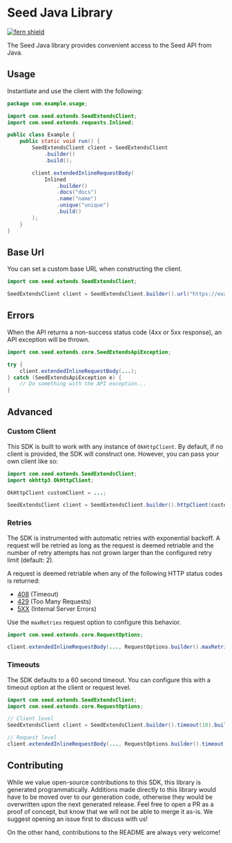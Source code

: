 # Seed Java Library

[![fern shield](https://img.shields.io/badge/%F0%9F%8C%BF-Built%20with%20Fern-brightgreen)](https://buildwithfern.com?utm_source=github&utm_medium=github&utm_campaign=readme&utm_source=Seed%2FJava)

The Seed Java library provides convenient access to the Seed API from Java.

## Usage

Instantiate and use the client with the following:

```java
package com.example.usage;

import com.seed.extends.SeedExtendsClient;
import com.seed.extends.requests.Inlined;

public class Example {
    public static void run() {
        SeedExtendsClient client = SeedExtendsClient
            .builder()
            .build();

        client.extendedInlineRequestBody(
            Inlined
                .builder()
                .docs("docs")
                .name("name")
                .unique("unique")
                .build()
        );
    }
}
```

## Base Url

You can set a custom base URL when constructing the client.

```java
import com.seed.extends.SeedExtendsClient;

SeedExtendsClient client = SeedExtendsClient.builder().url("https://example.com").build();
```

## Errors

When the API returns a non-success status code (4xx or 5xx response), an API exception will be thrown.

```java
import com.seed.extends.core.SeedExtendsApiException;

try {
    client.extendedInlineRequestBody(...);
} catch (SeedExtendsApiException e) {
    // Do something with the API exception...
}
```

## Advanced

### Custom Client

This SDK is built to work with any instance of `OkHttpClient`. By default, if no client is provided, the SDK will construct one. 
However, you can pass your own client like so:

```java
import com.seed.extends.SeedExtendsClient;
import okhttp3.OkHttpClient;

OkHttpClient customClient = ...;

SeedExtendsClient client = SeedExtendsClient.builder().httpClient(customClient).build();
```

### Retries

The SDK is instrumented with automatic retries with exponential backoff. A request will be retried as long
as the request is deemed retriable and the number of retry attempts has not grown larger than the configured
retry limit (default: 2).

A request is deemed retriable when any of the following HTTP status codes is returned:

- [408](https://developer.mozilla.org/en-US/docs/Web/HTTP/Status/408) (Timeout)
- [429](https://developer.mozilla.org/en-US/docs/Web/HTTP/Status/429) (Too Many Requests)
- [5XX](https://developer.mozilla.org/en-US/docs/Web/HTTP/Status/500) (Internal Server Errors)

Use the `maxRetries` request option to configure this behavior.

```java
import com.seed.extends.core.RequestOptions;

client.extendedInlineRequestBody(..., RequestOptions.builder().maxRetries(1).build());
```

### Timeouts

The SDK defaults to a 60 second timeout. You can configure this with a timeout option at the client or request level.

```java
import com.seed.extends.SeedExtendsClient;
import com.seed.extends.core.RequestOptions;

// Client level
SeedExtendsClient client = SeedExtendsClient.builder().timeout(10).build();

// Request level
client.extendedInlineRequestBody(..., RequestOptions.builder().timeout(10).build());
```

## Contributing

While we value open-source contributions to this SDK, this library is generated programmatically.
Additions made directly to this library would have to be moved over to our generation code,
otherwise they would be overwritten upon the next generated release. Feel free to open a PR as
a proof of concept, but know that we will not be able to merge it as-is. We suggest opening
an issue first to discuss with us!

On the other hand, contributions to the README are always very welcome!